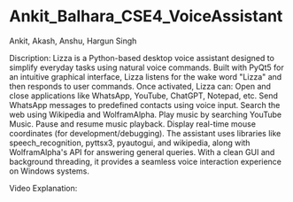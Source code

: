 # Ankit_Balhara_CSE4_VoiceAssistant
Ankit, Akash, Anshu, Hargun Singh

Discription: Lizza is a Python-based desktop voice assistant designed to simplify everyday tasks using natural voice commands. Built with PyQt5 for an intuitive graphical interface, Lizza listens for the wake word "Lizza" and then responds to user commands.
Once activated, Lizza can:
Open and close applications like WhatsApp, YouTube, ChatGPT, Notepad, etc.
Send WhatsApp messages to predefined contacts using voice input.
Search the web using Wikipedia and WolframAlpha.
Play music by searching YouTube Music.
Pause and resume music playback.
Display real-time mouse coordinates (for development/debugging).
The assistant uses libraries like speech_recognition, pyttsx3, pyautogui, and wikipedia, along with WolframAlpha's API for answering general queries. With a clean GUI and background threading, it provides a seamless voice interaction experience on Windows systems.

Video Explanation: 

